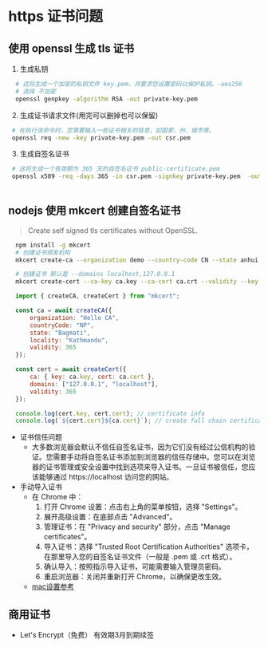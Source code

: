# https 证书问题

## 使用 openssl 生成 tls 证书
1. 生成私钥
 ```bash
   # 这将生成一个加密的私钥文件 key.pem，并要求您设置密码以保护私钥。-aes256 
   # 选择 不加密 
   openssl genpkey -algorithm RSA -out private-key.pem 
 ```
2. 生成证书请求文件(用完可以删掉也可以保留)
 ```bash
  # 在执行该命令时，您需要输入一些证书相关的信息，如国家、州、城市等。
  openssl req -new -key private-key.pem -out csr.pem
 ```
3. 生成自签名证书
 ```bash
  # 这将生成一个有效期为 365 天的自签名证书 public-certificate.pem
  openssl x509 -req -days 365 -in csr.pem -signkey private-key.pem  -out public-certificate.pem
   
  ```
## nodejs 使用 mkcert 创建自签名证书
> Create self signed tls certificates without OpenSSL.
  ```bash
    npm install -g mkcert
    # 创建证书颁发机构
    mkcert create-ca --organization demo --country-code CN --state anhui  --locality mingguang  --validity  365  --key ca.key  --cert ca.crt

    # 创建证书 默认是 --domains localhost,127.0.0.1
    mkcert create-cert --ca-key ca.key --ca-cert ca.crt --validity --key private-key.pem  --cert public-certificate.pem --organization  demo   

  ``` 
  ```js
    import { createCA, createCert } from "mkcert";

    const ca = await createCA({
        organization: "Hello CA",
        countryCode: "NP",
        state: "Bagmati",
        locality: "Kathmandu",
        validity: 365
    });

    const cert = await createCert({
        ca: { key: ca.key, cert: ca.cert },
        domains: ["127.0.0.1", "localhost"],
        validity: 365
    });

    console.log(cert.key, cert.cert); // certificate info
    console.log(`${cert.cert}${ca.cert}`); // create full chain certificate by merging CA and domain certificates
  ```
* 证书信任问题
  - 大多数浏览器会默认不信任自签名证书，因为它们没有经过公信机构的验证。您需要手动将自签名证书添加到浏览器的信任存储中。您可以在浏览器的证书管理或安全设置中找到选项来导入证书。一旦证书被信任，您应该能够通过 https://localhost 访问您的网站。
* 手动导入证书
  + 在 Chrome 中：
    1. 打开 Chrome 设置：点击右上角的菜单按钮，选择 "Settings"。
    2. 展开高级设置：在底部点击 "Advanced"。
    3. 管理证书：在 "Privacy and security" 部分，点击 "Manage certificates"。
    4. 导入证书：选择 "Trusted Root Certification Authorities" 选项卡，在那里导入您的自签名证书文件（一般是 .pem  或 .crt 格式）。
    5. 确认导入：按照指示导入证书，可能需要输入管理员密码。
    6. 重启浏览器：关闭并重新打开 Chrome，以确保更改生效。
  - [mac设置参考](https://www.cnblogs.com/mysticbinary/p/12577673.html)
## 商用证书
* Let's Encrypt（免费） 有效期3月到期续签

